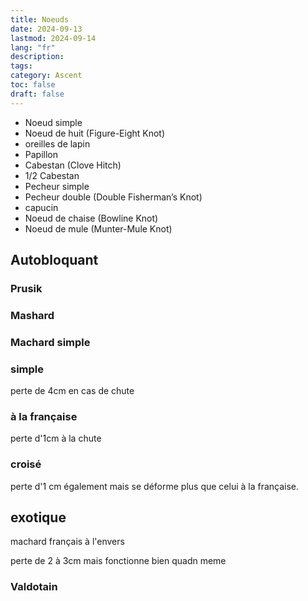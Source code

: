 ```yaml
---
title: Noeuds
date: 2024-09-13
lastmod: 2024-09-14
lang: "fr"
description: 
tags: 
category: Ascent
toc: false
draft: false
---
```


- Noeud simple
- Noeud de huit (Figure-Eight Knot)
- oreilles de lapin
- Papillon
- Cabestan (Clove Hitch)
- 1/2 Cabestan
- Pecheur simple
- Pecheur double (Double Fisherman’s Knot)
- capucin
- Noeud de chaise (Bowline Knot)
- Noeud de mule (Munter-Mule Knot)

## Autobloquant

### Prusik
### Mashard
### Machard simple
### simple
perte de 4cm en cas de chute

### à la française
perte d'1cm à la chute

### croisé
perte d'1 cm également mais se déforme plus que celui à la française.

## exotique

machard français à l'envers

perte de 2 à 3cm mais fonctionne bien quadn meme

### Valdotain
